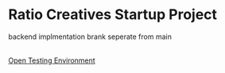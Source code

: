 # Ratio Creatives Startup Project
backend implmentation brank seperate from main
<br><br>

<a href = "https://flymetothesun.github.io/Ratio-Creatives-Startup/">Open Testing Environment<a>
